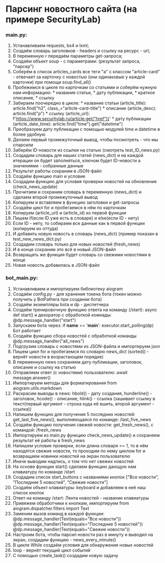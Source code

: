 # Парсинг новостного сайта (на примере SecurityLab)

### main.py:

1. Устанавливаем requests, bs4 и lxml;
2. Создаём словарь заголовков - headers и ссылку на ресурс - url;
3. В переменную r передаём параметры get-запроса;
4. Создаём объект soup - с параметрами: (результат запроса, "парсер")
5. Соберём в список articles_cards все теги "a" с классом "article-card" - отвечает за карточку с новостью (они одинаковые у каждой карточки) при помощи soup.find_all()
6. Пробежимся в цикле по карточкам со статьями и соберём нужную нам информацию:
                * название статьи,
                * дату публикации,
                * краткое описание,
                * ссылку
7. Забираем поочередно в цикле:
            * название статьи (article_title): article.find("h2", class_="article-card-title")
            * описание (article_desc): article.find("p")
            * ссылку (article_url): f'https://www.securitylab.ru{article.get("href")}'
            * дату публикации (article_date_time): article.find("time").get("datetime")
8. Преобразуем дату публикации с помощью модулей time и datetime в более удобную
9. Делаем первый промежуточный вывод, чтобы посмотреть - что мы спарсили
10. Заберём ID-новости из ссылки на статью (смотреть test_ID_news.py)
11. Создадим словарь для наших статей (news_dict) и на каждой итерации он будет заполняться, ключом будет ID-новости а значениями - собранные данные
12. Результат работы сохраним в JSON-файл
13. Создаём функцию main и условие
14. Создадим функцию для условия проверки новостей на обновление (check_news_update)
15. Прочитаем и сохраним словарь в переменную (news_dict) и сделаем второй промежуточный вывод
16. Копируем и вставляем в функцию заголовки и get-запросы
17. Создаём цикл for и пробегаемся в нём по карточкам
18. Копируем (article_url) и (article_id) из первой функции
19. Пишем if(если ID уже есть в словаре) и else(если ID - нету)
20. Если ID - нету, то собираем все данные как в первой функции (копируем их оттуда)
21. И добавить новую новость в словарь (news_dict) (пример показан в test_new_news_dict.py)
22. Создадим словарь только для новых новостей (fresh_news)
23. И в конце сохраним это всё в новый JSON-файл
24. Возвращать же функция будет словарь со свежими новостями в конце
25. Новая новость добавилась в JSON-файл

### bot_main.py:

1. Устанавливаем и импортируем библиотеку aiogram
2. Создаём config.py - для хранения токена бота (токен можно получить у BotFathera при создании бота)
3. Создаём экземпляры bota и dp - диспетчера
4. Создаём тренировочную функцию ответа на команду (/start): async def start() и декоратор с обработкой комнады: @dp.message_handler("start")
5. Запускаем бота через: 
                                                        if __name__ == '__main__':
                                                            executor.start_polling(dp)
     Бот работает
6. Создаём функцию сбора новостей с обработкой команды @dp.message_handler("all_news")
7. Подгрузим словарь с новостями из JSON-файла и импортируем json
8. Пишем цикл for и пробегаемся по словарю news_dict (sorted() - вернёт новости в возрастающем порядке)
9. В переменную news сохраняем дату публикации, заголовок, описание и ссылку на статью
10. Отправляем ответ (с новостями) пользователю: await message.answer()
11. Импортируем методы для форматирования from aiogram.utils.markdown
12. Раскрасим выводы в news: hbold() - дату создания, 
                                                    hunderline() - заголовок,
                                                    hcode() - описание,
                                                    hlink() - ссылка (зашивает ссылку в текст(первый аргумент - строка куда её вшить, второй аргумент - ссылка))
13. Напишем функцию для получения 5 последних новостей: get_last_five_news(), выполняющаяся по команде: /last_five_news
14. Создаём функцию получения свежей новости: get_fresh_news(), с командой: /fresh_news
15. Импортируем из main.py функцию check_news_update() и сохраняем результат её работы в fresh_news
16. Напишем условие проверки, если длина словаря >= 1, то в нём находятся свежие новости, то проходим по нему циклом for и возвращаем новинки новостей на экран пользователю
17. Иначе выводим надпись, о том что нет свежих новостей
18. На основе функции start() сделаем функцию дающую нам клавиатуру по команде /start
19. Создадим список start_buttons с названиями кнопок ["Все новости", "Последние 5 новостей", "Свежие новости"]
20. Создаём объект клавиатуры: keyboard и добавляем в неё наш список кнопок
21. Ответ на команду /start:  Лента новостей - название клавиатуры
22. Привяжем обработчики к кнопкам, импортируем from aiogram.dispatcher.filters import Text
23. Заменим вызов команд в каждой функции: 
                                                @dp.message_handler(Text(equals="Все новости"))
                                                @dp.message_handler(Text(equals="Последние 5 новостей"))
                                                @dp.message_handler(Text(equals="Свежие новости"))
24. Настроим бота, чтобы парсил новости раз в минуту и выводил на экран, создадим функцию - news_every_minute()
25. В цикле While создаём условия для обнаружения новых новостей
26. loop - вернёт текущий цикл событий
27. С помощью create_task() создадим новую задачу